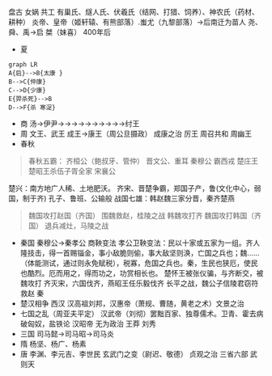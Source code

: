 盘古 女娲 共工
有巢氏、燧人氏、伏羲氏（结网、打猎、饲养）、神农氏（药材、耕种）
炎帝、皇帝（姬轩辕、有熊部落）.蚩尤（九黎部落）→后南迁为苗人
尧、舜、禹→启
桀（妹喜）
400年后

- 夏

```{mermaid}
graph LR
A{启}-->B{太康 }
B-->C{仲康}  
C-->D{少康}
E{羿杀死}-->B
D-->F{杀 寒浞}
```

- 商  汤→伊尹→→→→→→→→→→纣王
- 周  文王、武王 成王→康王（周公旦摄政）    成康之治
 厉王                                                周召共和
周幽王
- 春秋
>春秋五霸：
齐桓公（鲍叔牙、管仲）
晋文公、重耳
秦穆公    霸西戎
楚庄王    楚昭王杀伍子胥全家
宋襄公

楚兴：南方地广人稀、土地肥沃。
齐宋、晋楚争霸，郑国子产，鲁(文化中心，弱国，制于齐)
孔子、鲁班、公输般
战国七雄：韩赵魏三家分晋，秦齐楚燕

>魏国攻打赵国（齐国）  围魏救赵，桂陵之战
韩魏攻打齐
魏国攻打韩国（齐国）  退兵减灶，马陵之战

- 秦国
秦穆公→秦孝公   商鞅变法
孝公卫鞅变法：民以十家或五家为一组。齐人隆技击，得一首赐锱金，事小敌脆则偷，事大敌坚则涣，亡国之兵也；魏……（体能测试，通过则永免赋税），税寡，危国之兵也。秦，生民也狭厄，使民也酷烈。厄而用之，得而功之，功赏相长也。
楚怀王被张仪骗，与齐断交，被魏攻打
齐灭宋，六国伐齐，燕昭王任乐毅伐齐
长平之战，魏公子信陵君窃符救赵
秦        
- 楚汉相争
西汉    汉高祖刘邦，汉惠帝（萧规、曹随，黄老之术）文景之治
- 七国之乱（周亚夫平定）
汉武帝（刘彻）罢黜百家、独尊儒术。卫青、霍去病破匈奴，盐铁论
汉昭帝    无为政治
王莽
刘秀
- 三国
司马懿→司马昭→司马炎
- 隋    杨坚、杨广、杨素
- 唐    李渊、李元吉、李世民  玄武门之变（尉迟、敬德）    贞观之治
三省六部    武则天
